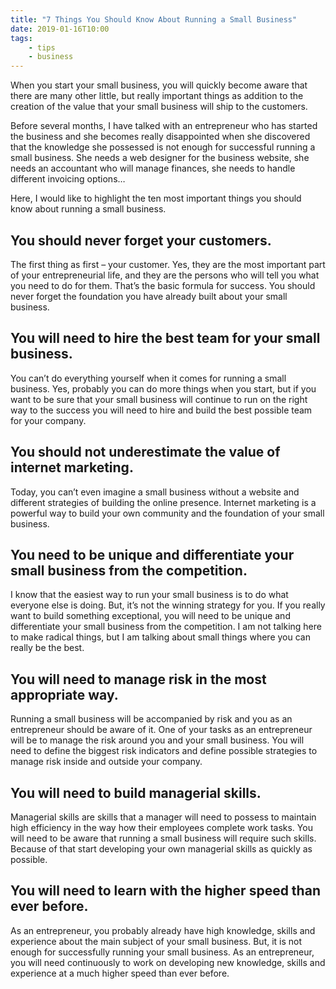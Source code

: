 ```yaml
---
title: "7 Things You Should Know About Running a Small Business"
date: 2019-01-16T10:00
tags: 
    - tips
    - business
---
```


When you start your small business, you will quickly become aware that there are many other little, but really important things as addition to the creation of the value that your small business will ship to the customers.

Before several months, I have talked with an entrepreneur who has started the business and she becomes really disappointed when she discovered that the knowledge she possessed is not enough for successful running a small business. She needs a web designer for the business website, she needs an accountant who will manage finances, she needs to handle different invoicing options…

Here, I would like to highlight the ten most important things you should know about running a small business.

## You should never forget your customers.
The first thing as first – your customer. Yes, they are the most important part of your entrepreneurial life, and they are the persons who will tell you what you need to do for them. That’s the basic formula for success. You should never forget the foundation you have already built about your small business.

## You will need to hire the best team for your small business.
You can’t do everything yourself when it comes for running a small business. Yes, probably you can do more things when you start, but if you want to be sure that your small business will continue to run on the right way to the success you will need to hire and build the best possible team for your company.

## You should not underestimate the value of internet marketing.
Today, you can’t even imagine a small business without a website and different strategies of building the online presence. Internet marketing is a powerful way to build your own community and the foundation of your small business.

## You need to be unique and differentiate your small business from the competition.
I know that the easiest way to run your small business is to do what everyone else is doing. But, it’s not the winning strategy for you. If you really want to build something exceptional, you will need to be unique and differentiate your small business from the competition. I am not talking here to make radical things, but I am talking about small things where you can really be the best.

## You will need to manage risk in the most appropriate way.
Running a small business will be accompanied by risk and you as an entrepreneur should be aware of it. One of your tasks as an entrepreneur will be to manage the risk around you and your small business. You will need to define the biggest risk indicators and define possible strategies to manage risk inside and outside your company.

## You will need to build managerial skills.
Managerial skills are skills that a manager will need to possess to maintain high efficiency in the way how their employees complete work tasks. You will need to be aware that running a small business will require such skills. Because of that start developing your own managerial skills as quickly as possible.

## You will need to learn with the higher speed than ever before.
As an entrepreneur, you probably already have high knowledge, skills and experience about the main subject of your small business. But, it is not enough for successfully running your small business. As an entrepreneur, you will need continuously to work on developing new knowledge, skills and experience at a much higher speed than ever before.